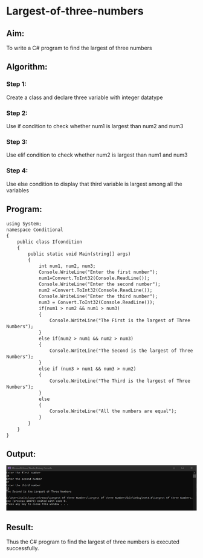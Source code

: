 # Largest-of-three-numbers
## Aim:
To write a C# program to find the largest of three numbers
## Algorithm:
### Step 1:
Create a class and declare three variable with integer datatype
### Step 2:
Use if condition to check whether num1 is largest than num2 and num3
### Step 3:
Use elif condition to check whether num2 is largest than num1 and num3
### Step 4:
Use else condition to display that third variable is largest among all the variables
## Program:
```
using System;
namespace Conditional
{
    public class Ifcondition
    {
        public static void Main(string[] args)
        {
            int num1, num2, num3;
            Console.WriteLine("Enter the first number");
            num1=Convert.ToInt32(Console.ReadLine());
            Console.WriteLine("Enter the second number");
            num2 =Convert.ToInt32(Console.ReadLine());
            Console.WriteLine("Enter the third number");
            num3 = Convert.ToInt32(Console.ReadLine());
            if(num1 > num2 && num1 > num3)
            {
                Console.WriteLine("The First is the largest of Three Numbers");
            }
            else if(num2 > num1 && num2 > num3)
            {
                Console.WriteLine("The Second is the largest of Three Numbers");
            }
            else if (num3 > num1 && num3 > num2)
            {
                Console.WriteLine("The Third is the largest of Three Numbers");
            }
            else
            {
                Console.WriteLine("All the numbers are equal");
            }
        }
    }
}
```
## Output:
![inp](4.jpg)
## Result:
Thus the C# program to find the largest of three numbers is executed successfully.
